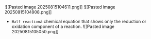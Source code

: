 ![[Pasted image 20250815104611.png]]
![[Pasted image 20250815104908.png]]
* `Half reaction`a chemical equation that shows only the reduction or oxidation component of a reaction.
![[Pasted image 20250815105050.png]]

